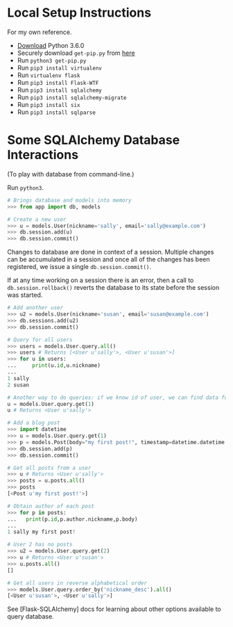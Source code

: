 # Local Setup Instructions

For my own reference.

- [Download](https://www.python.org/downloads/release/python-360/) Python 3.6.0
- Securely download `get-pip.py` from [here](https://pip.pypa.io/en/stable/installing/)
- Run `python3 get-pip.py`
- Run `pip3 install virtualenv`
- Run `virtualenv flask`
- Run `pip3 install Flask-WTF`
- Run `pip3 install sqlalchemy`
- Run `pip3 install sqlalchemy-migrate`
- Run `pip3 install six`
- Run `pip3 install sqlparse`

# Some SQLAlchemy Database Interactions

(To play with database from command-line.)

Run `python3`.

```python
# Brings database and models into memory
>>> from app import db, models

# Create a new user
>>> u = models.User(nickname='sally', email='sally@example.com')
>>> db.session.add(u)
>>> db.session.commit()
```

Changes to database are done in context of a session. Multiple changes can be accumulated in a session and once all of the changes has been registered, we issue a single `db.session.commit()`.

If at any time working on a session there is an error, then a call to `db.session.rollback()` reverts the database to its state before the session was started.

```python
# Add another user
>>> u2 = models.User(nickname='susan', email='susan@example.com')
>>> db.sessions.add(u2)
>>> db.session.commit()

# Query for all users
>>> users = models.User.query.all()
>>> users # Returns [<User u'sally'>, <User u'susan'>]
>>> for u in users:
...     print(u.id,u.nickname)
...
1 sally
2 susan

# Another way to do queries: if we know id of user, we can find data for that user
u = models.User.query.get(1)
u # Returns <User u'sally'>

# Add a blog post
>>> import datetime
>>> u = models.User.query.get(1)
>>> p = models.Post(body="my first post!", timestamp=datetime.datetime.utcnow(), author=u)
>>> db.session.add(p)
>>> db.session.commit()

# Get all posts from a user
>>> u # Returns <User u'sally'>
>>> posts = u.posts.all()
>>> posts
[<Post u'my first post!'>]

# Obtain author of each post
>>> for p in posts:
...   print(p.id,p.author.nickname,p.body)
...
1 sally my first post!

# User 2 has no posts
>>> u2 = models.User.query.get(2)
>>> u # Returns <User u'susan'>
>>> u.posts.all()
[]

# Get all users in reverse alphabetical order
>>> models.User.query.order_by('nickname_desc').all()
[<User u'susan'>, <User u'sally'>]
```

See [Flask-SQLAlchemy] docs for learning about other options available to query database.
